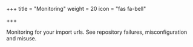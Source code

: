 +++
title = "Monitoring"
weight = 20
icon = "fas fa-bell"

+++

Monitoring for your import urls. See repository failures, misconfiguration and misuse.
